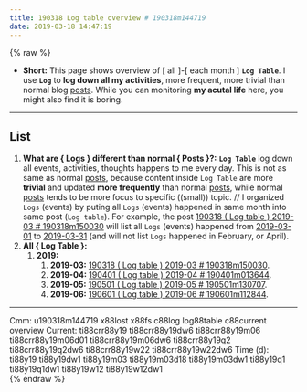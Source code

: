 ```yaml
---
title: 190318 Log table overview # 190318m144719
date: 2019-03-18 14:47:19
---
```


{% raw %}
<ul>
  <li><strong>Short:</strong> This page shows overview of [ all ]-[ each month ] <strong><code>Log Table</code></strong>. I use <strong><code>Log</code></strong> to <strong>log down all my activities</strong>, more frequent, more trivial than normal blog <u>posts</u>. While you can monitoring <strong>my acutal life</strong> here, you might also find it is boring.</li>
</ul>

<!-- more -->
<hr>

<div class="h2">
  <h2>List</h2>
  <ol>
    <li><strong>What are { Logs } different than normal { Posts }?:</strong> <strong><code>Log Table</code></strong> log down all events, activities, thoughts happens to me every day. This is not as same as normal <u>posts</u>, because content inside <code>Log Table</code> are more <strong>trivial</strong> and updated <strong>more frequently</strong> than normal <u>posts</u>, while normal <u>posts</u> tends to be more focus to specific ((small)) topic. // I organized <code>Logs</code> (events) by puting all <code>Logs</code> (events) happened in same month into same post (<code>Log table</code>). For example, the post <a href="/treegbBlog/19/03/18/190318m150030">190318 ( Log table ) 2019-03 # 190318m150030</a> will list all <code>Logs</code> (events) happened from <u>2019-03-01</u> to <u>2019-03-31</u> (and will not list <code>Logs</code> happened in February, or April).</li>
    <li><strong>All { Log Table }:</strong>
      <ol>
        <li><strong>2019:</strong>
          <ol>
            <li><strong>2019-03:</strong> <a href="/treegbBlog/19/03/18/190318m150030">190318 ( Log table ) 2019-03 # 190318m150030</a>.</li>
            <li><strong>2019-04:</strong> <a href="/treegbBlog/19/04/01/190401m013644">190401 ( Log table ) 2019-04 # 190401m013644</a>.</li>
            <li><strong>2019-05:</strong> <a href="/treegbBlog/19/05/01/190501m130707">190501 ( Log table ) 2019-05 # 190501m130707</a>.</li>
            <li><strong>2019-06:</strong> <a href="/treegbBlog/19/06/01/190601m112844">190601 ( Log table ) 2019-06 # 190601m112844</a>.</li>
          </ol>
        </li>
      </ol>
    </li>
  </ol>
</div>

<hr>

<div class="facetList">
Cmm: u190318m144719 x88lost x88fs c88log log88table c88current overview
Current: ti88crr88y19 ti88crr88y19dw6 ti88crr88y19m06 ti88crr88y19m06d01 ti88crr88y19m06dw6 ti88crr88y19q2 ti88crr88y19q2dw6 ti88crr88y19w22 ti88crr88y19w22dw6
Time (d): ti88y19 ti88y19dw1 ti88y19m03 ti88y19m03d18 ti88y19m03dw1 ti88y19q1 ti88y19q1dw1 ti88y19w12 ti88y19w12dw1
</div>
{% endraw %}
